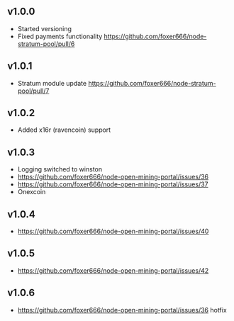 ## v1.0.0

* Started versioning
* Fixed payments functionality https://github.com/foxer666/node-stratum-pool/pull/6

## v1.0.1

* Stratum module update https://github.com/foxer666/node-stratum-pool/pull/7

## v1.0.2
* Added x16r (ravencoin) support

## v1.0.3
* Logging switched to winston
* https://github.com/foxer666/node-open-mining-portal/issues/36
* https://github.com/foxer666/node-open-mining-portal/issues/37
* Onexcoin

## v1.0.4
* https://github.com/foxer666/node-open-mining-portal/issues/40

## v1.0.5
* https://github.com/foxer666/node-open-mining-portal/issues/42

## v1.0.6
* https://github.com/foxer666/node-open-mining-portal/issues/36 hotfix